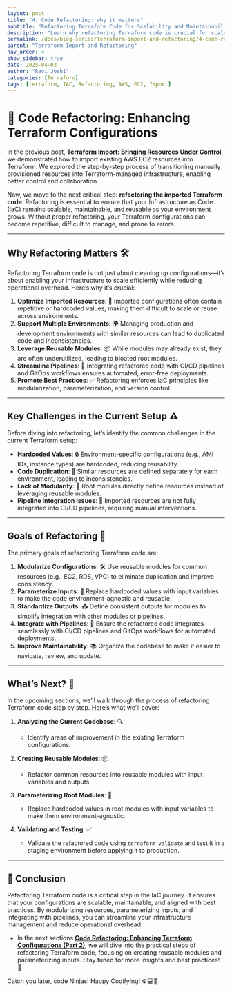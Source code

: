 ```yaml
---
layout: post
title: "4. Code Refactoring: why it matters"
subtitle: "Refactoring Terraform Code for Scalability and Maintainability"
description: "Learn why refactoring Terraform code is crucial for scalability and maintainability in your infrastructure management."
permalink: /docs/blog-series/Terraform-import-and-refactoring/4-code-refactoring-part1/
parent: "Terraform Import and Refactoring"
nav_order: 4
show_sidebar: true
date: 2025-04-03
author: "Ravi Joshi"
categories: [Terraform]
tags: [terraform, IAC, Refactoring, AWS, EC2, Import]
---
```


# 🧩 Code Refactoring: Enhancing Terraform Configurations 

In the previous post, **<a href="{{ '/docs/blog-series/Terraform-import-and-refactoring/3-practical-example-aws-ec2/' | relative_url }}" target="_blank">Terraform Import: Bringing Resources Under Control</a>**, we demonstrated how to import existing AWS EC2 resources into Terraform. We explored the step-by-step process of transitioning manually provisioned resources into Terraform-managed infrastructure, enabling better control and collaboration.

Now, we move to the next critical step: **refactoring the imported Terraform code**. Refactoring is essential to ensure that your Infrastructure as Code (IaC) remains scalable, maintainable, and reusable as your environment grows. Without proper refactoring, your Terraform configurations can become repetitive, difficult to manage, and prone to errors.

---

## Why Refactoring Matters 🛠️

Refactoring Terraform code is not just about cleaning up configurations—it’s about enabling your infrastructure to scale efficiently while reducing operational overhead. Here’s why it’s crucial:

1. **Optimize Imported Resources**: 🧹 Imported configurations often contain repetitive or hardcoded values, making them difficult to scale or reuse across environments.
2. **Support Multiple Environments**: 🌍 Managing production and development environments with similar resources can lead to duplicated code and inconsistencies.
3. **Leverage Reusable Modules**: 📦 While modules may already exist, they are often underutilized, leading to bloated root modules.
4. **Streamline Pipelines**: 🚀 Integrating refactored code with CI/CD pipelines and GitOps workflows ensures automated, error-free deployments.
5. **Promote Best Practices**: ✅ Refactoring enforces IaC principles like modularization, parameterization, and version control.

---

## Key Challenges in the Current Setup ⚠️

Before diving into refactoring, let’s identify the common challenges in the current Terraform setup:

- **Hardcoded Values**: 🔒 Environment-specific configurations (e.g., AMI IDs, instance types) are hardcoded, reducing reusability.
- **Code Duplication**: 📄 Similar resources are defined separately for each environment, leading to inconsistencies.
- **Lack of Modularity**: 🧩 Root modules directly define resources instead of leveraging reusable modules.
- **Pipeline Integration Issues**: 🔄 Imported resources are not fully integrated into CI/CD pipelines, requiring manual interventions.

---

## Goals of Refactoring 🎯

The primary goals of refactoring Terraform code are:

1. **Modularize Configurations**: 🛠️ Use reusable modules for common resources (e.g., EC2, RDS, VPC) to eliminate duplication and improve consistency.
2. **Parameterize Inputs**: 🔧 Replace hardcoded values with input variables to make the code environment-agnostic and reusable.
3. **Standardize Outputs**: 📤 Define consistent outputs for modules to simplify integration with other modules or pipelines.
4. **Integrate with Pipelines**: 🔄 Ensure the refactored code integrates seamlessly with CI/CD pipelines and GitOps workflows for automated deployments.
5. **Improve Maintainability**: 📚 Organize the codebase to make it easier to navigate, review, and update.

---

## What’s Next? 🚀

In the upcoming sections, we’ll walk through the process of refactoring Terraform code step by step. Here’s what we’ll cover:

1. **Analyzing the Current Codebase**: 🔍
   - Identify areas of improvement in the existing Terraform configurations.

2. **Creating Reusable Modules**: 📦
   - Refactor common resources into reusable modules with input variables and outputs.

3. **Parameterizing Root Modules**: 🔧
   - Replace hardcoded values in root modules with input variables to make them environment-agnostic.

4. **Validating and Testing**: ✅
   - Validate the refactored code using `terraform validate` and test it in a staging environment before applying it to production.

---

## 📝 Conclusion

Refactoring Terraform code is a critical step in the IaC journey. It ensures that your configurations are scalable, maintainable, and aligned with best practices. By modularizing resources, parameterizing inputs, and integrating with pipelines, you can streamline your infrastructure management and reduce operational overhead.

- In the next sections **<a href="{{ '/docs/blog-series/Terraform-import-and-refactoring/5-code-refactoring-part2/' | relative_url }}" target="_blank">Code Refactoring: Enhancing Terraform Configurations (Part 2)</a>**, we will dive into the practical steps of refactoring Terraform code, focusing on creating reusable modules and parameterizing inputs. Stay tuned for more insights and best practices! 🌟

Catch you later, code Ninjas! Happy Codifying! ⚙️💻🚀
